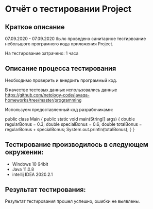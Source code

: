 # Отчёт о тестировании Project

## Краткое описание

07.09.2020 - 07.09.2020 было проведено санитарное тестирвоание небольшого програмного кода приложения Project.

На тестирование затрачено: 1 часа

## Описание процесса тестирования

Необходимо проверить и внедрить программый код.

В качестве тестовых данных использовались данные https://github.com/netology-code/javaqa-homeworks/tree/master/programming

Используем предоставленный код разрабочиками:

public class Main {
  public static void main(String[] args) {
    double regularBonus = 0.3;
    double specialBonus = 0.6;
    double totalBonus = regularBonus + specialBonus;
    System.out.println(totalBonus);
  }
}
## Тестирование производилось в следующем окружении:
* Windows 10 64bit
* Java 11.0.8
* intellij IDEA 2020.2.1 
## Результат тестирования:
Результат тестирования прошел успешно, ошибки не выявлены.
